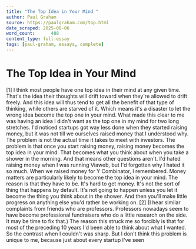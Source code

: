 ```yaml
---
title: "The Top Idea in Your Mind "
author: Paul Graham
source: https://paulgraham.com/top.html
date_scraped: 2025-08-06
word_count:      488
content_type: full-essay
tags: [paul-graham, essays, complete]
---
```


# The Top Idea in Your Mind 

[1]
I think most people have one top idea in their mind at any given
time.  That's the idea their thoughts will drift toward when they're
allowed to drift freely.  And this idea will thus tend to get all
the benefit of that type of thinking, while others are starved of
it.  Which means it's a disaster to let the wrong idea become the
top one in your mind.
What made this clear to me was having an idea I didn't want as the
top one in my mind for two long stretches.
I'd noticed startups got way less done when they started raising
money, but it was not till we ourselves raised money that I understood
why.  The problem is not the actual time it takes to meet with
investors.  The problem is that once you start raising money, raising
money becomes the top idea in your mind.  That becomes what you
think about when you take a shower in the morning.  And that means
other questions aren't.
I'd hated raising money when I was running Viaweb, but I'd forgotten
why I hated it so much.  When we raised money for Y Combinator, I
remembered.  Money matters are particularly likely to become the
top idea in your mind.  The reason is that they have to be.  It's
hard to get money.  It's not the sort of thing that happens by
default.  It's not going to happen unless you let it become the
thing you think about in the shower.  And then you'll make little
progress on anything else you'd rather be working on.
[2]
(I hear similar complaints from friends who are professors.  Professors
nowadays seem to have become professional fundraisers who do a
little research on the side.  It may be time to fix that.)
The reason this struck me so forcibly is that for most of the
preceding 10 years I'd been able to think about what I wanted.  So
the contrast when I couldn't was sharp.  But I don't think this
problem is unique to me, because just about every startup I've seen

